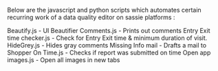 Below are the javascript and python scripts which automates certain recurring work of a data quality editor on sassie platforms :

Beautify.js - UI Beautifier
Comments.js - Prints out comments
Entry Exit time checker.js - Check for Entry Exit time & minimum duration of visit.
HideGrey.js - Hides gray comments
Missing Info mail - Drafts a mail to Shopper
On Time.js - Checks if report was submitted on time
Open app images.js - Open all images in new tabs
